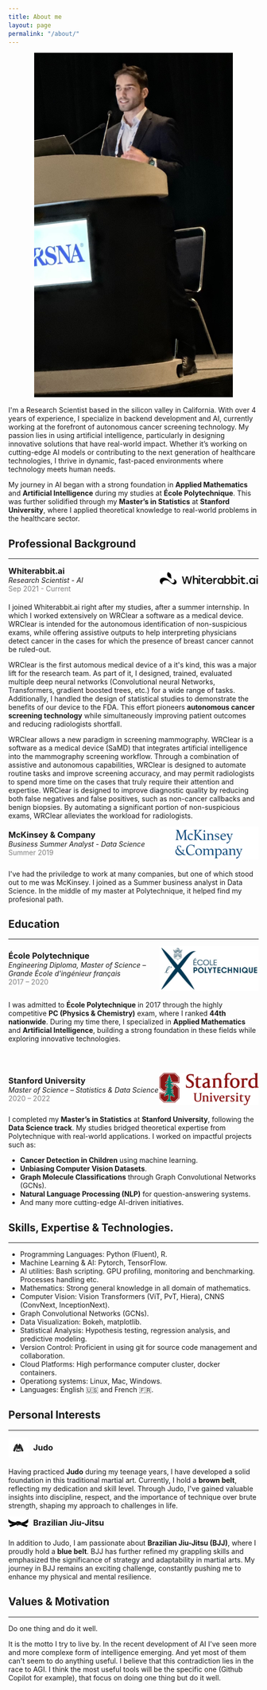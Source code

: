 ```yaml
---
title: About me
layout: page
permalink: "/about/"
---
```


<div style="text-align: center;">
  <img src="/assets/images/RSNA_presentation_2024.jpg" alt="Description" style="width: 400px; height: auto;">
</div>

I'm a Research Scientist based in the silicon valley in California.
With over 4 years of experience, I specialize in backend development and AI, currently working at the forefront of autonomous cancer screening technology. My passion lies in using artificial intelligence, particularly in designing innovative solutions that have real-world impact. Whether it’s working on cutting-edge AI models or contributing to the next generation of healthcare technologies, I thrive in dynamic, fast-paced environments where technology meets human needs.

My journey in AI began with a strong foundation in **Applied Mathematics** and **Artificial Intelligence** during my studies at **École Polytechnique**. This was further solidified through my **Master’s in Statistics** at **Stanford University**, where I applied theoretical knowledge to real-world problems in the healthcare sector.


## Professional Background
---

<div style="display: flex; align-items: center; justify-content: space-between; margin-bottom: 20px;">
  <div>
    <h3 style="margin: 0;">Whiterabbit.ai</h3>
    <p style="margin: 0; font-style: italic;">Research Scientist - AI</p>
    <p style="margin: 0; color: gray;">Sep 2021 - Current</p>
  </div>
  <img src="/assets/images/whiterabbit.jpg" alt="Whiterabbit.ai" style="width: 200px; height: auto;">
</div>

I joined Whiterabbit.ai right after my studies, after a summer internship. In which I worked extensively on WRClear a software as a medical device. WRClear is intended for the autonomous identification of non-suspicious exams, while offering assistive outputs to help interpreting physicians detect cancer in the cases for which the presence of breast cancer cannot be ruled-out.

WRClear is the first automous medical device of a it's kind, this was a major lift for the research team. As part of it, I designed, trained, evaluated multiple deep neural networks (Convolutional neural Networks, Transformers, gradient boosted trees, etc.) for a wide range of tasks. Additionally, I handled the design of statistical studies to demonstrate the benefits of our device to the FDA. This effort pioneers **autonomous cancer screening technology** while simultaneously improving patient outcomes and reducing radiologists shortfall. 

WRClear allows a new paradigm in screening mammography. WRClear is a software as a medical device (SaMD) that integrates artificial intelligence into the mammography screening workflow. Through a combination of assistive and autonomous capabilities, WRClear is designed to automate routine tasks and improve screening accuracy, and may permit radiologists to spend more time on the cases that truly require their attention and expertise. WRClear is designed to improve diagnostic quality by reducing both false negatives and false positives, such as non-cancer callbacks and benign biopsies. By automating a significant portion of non-suspicious exams, WRClear alleviates the workload for radiologists.

<div style="display: flex; align-items: center; justify-content: space-between; margin-bottom: 20px;">
  <div>
    <h3 style="margin: 0;">McKinsey & Company</h3>
    <p style="margin: 0; font-style: italic;">Business Summer Analyst - Data Science</p>
    <p style="margin: 0; color: gray;">Summer 2019</p>
  </div>
  <img src="/assets/images/mckinsey.png" alt="École Polytechnique" style="width: 200px; height: auto;">
</div>

I've had the priviledge to work at many companies, but one of which stood out to me was McKinsey. I joined as a Summer business analyst in Data Science. In the middle of my master at Polytechnique, it helped find my profesional path.


## Education
---

<div style="display: flex; align-items: center; justify-content: space-between; margin-bottom: 20px;">
  <div>
    <h3 style="margin: 0;">École Polytechnique</h3>
    <p style="margin: 0; font-style: italic;">Engineering Diploma, Master of Science – Grande École d'ingénieur français</p>
    <p style="margin: 0; color: gray;">2017 – 2020</p>
  </div>
  <img src="/assets/images/polytechnique.jpg" alt="École Polytechnique" style="width: 200px; height: auto;">
</div>

I was admitted to **École Polytechnique** in 2017 through the highly competitive **PC (Physics & Chemistry)** exam, where I ranked **44th nationwide**. During my time there, I specialized in **Applied Mathematics** and **Artificial Intelligence**, building a strong foundation in these fields while exploring innovative technologies.

<!-- Add extra space here -->
<div style="margin-bottom: 60px;"></div>

<div style="display: flex; align-items: center; justify-content: space-between; margin-bottom: 20px;">
  <div>
    <h3 style="margin: 0;">Stanford University</h3>
    <p style="margin: 0; font-style: italic;">Master of Science – Statistics & Data Science</p>
    <p style="margin: 0; color: gray;">2020 – 2022</p>
  </div>
  <img src="/assets/images/stanford-university-logo.png" alt="Stanford University" style="width: 200px; height: auto;">
</div>

I completed my **Master’s in Statistics** at **Stanford University**, following the **Data Science track**. My studies bridged theoretical expertise from Polytechnique with real-world applications. I worked on impactful projects such as:

- **Cancer Detection in Children** using machine learning.
- **Unbiasing Computer Vision Datasets**.
- **Graph Molecule Classifications** through Graph Convolutional Networks (GCNs).
- **Natural Language Processing (NLP)** for question-answering systems.
- And many more cutting-edge AI-driven initiatives.

## Skills, Expertise & Technologies.
---

- Programming Languages: Python (Fluent), R.
- Machine Learning & AI: Pytorch, TensorFlow.
- AI utilities: Bash scripting. GPU profiling, monitoring and benchmarking. Processes handling etc.
- Mathematics: Strong general knowledge in all domain of mathematics.
- Computer Vision: Vision Transformers (ViT, PvT, Hiera), CNNS (ConvNext, InceptionNext).
- Graph Convolutional Networks (GCNs).
- Data Visualization: Bokeh, matplotlib.
- Statistical Analysis: Hypothesis testing, regression analysis, and predictive modeling.
- Version Control: Proficient in using git for source code management and collaboration.
- Cloud Platforms: High performance computer cluster, docker containers.
- Operationg systems: Linux, Mac, Windows.
- Languages: English 🇺🇸 and French 🇫🇷.


## Personal Interests
---

<div style="display: flex; align-items: center; margin-bottom: 20px;">
  <img src="/assets/icons/judo_icon.png" alt="Judo Icon" style="width: 40px; height: auto; margin-right: 10px;">
  <h3 style="margin: 0;">Judo</h3>
</div>
<p>Having practiced <strong>Judo</strong> during my teenage years, I have developed a solid foundation in this traditional martial art. Currently, I hold a <strong>brown belt</strong>, reflecting my dedication and skill level. Through Judo, I've gained valuable insights into discipline, respect, and the importance of technique over brute strength, shaping my approach to challenges in life.</p>

<div style="display: flex; align-items: center; margin-bottom: 20px;">
  <img src="/assets/icons/bjj_icon.jpg" alt="Brazilian Jiu-Jitsu Icon" style="width: 40px; height: auto; margin-right: 10px;">
  <h3 style="margin: 0;">Brazilian Jiu-Jitsu</h3>
</div>
<p>In addition to Judo, I am passionate about <strong>Brazilian Jiu-Jitsu (BJJ)</strong>, where I proudly hold a <strong>blue belt</strong>. BJJ has further refined my grappling skills and emphasized the significance of strategy and adaptability in martial arts. My journey in BJJ remains an exciting challenge, constantly pushing me to enhance my physical and mental resilience.</p>

## Values & Motivation
---

Do one thing and do it well.

It is the motto I try to live by. In the recent development of AI I've seen more and more complexe form of intelligence emerging. And yet most of them can't seem to do anything useful. I believe that this contradiction lies in the race to AGI.
I think the most useful tools will be the specific one (Github Copilot for example), that focus on doing one thing but do it well.

